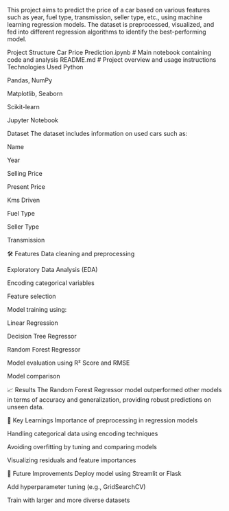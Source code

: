 This project aims to predict the price of a car based on various features such as year, fuel type, transmission, seller type, etc., using machine learning regression models. The dataset is preprocessed, visualized, and fed into different regression algorithms to identify the best-performing model.

 Project Structure
Car Price Prediction.ipynb   # Main notebook containing code and analysis
README.md                    # Project overview and usage instructions
 Technologies Used
Python

Pandas, NumPy

Matplotlib, Seaborn

Scikit-learn

Jupyter Notebook

 Dataset
The dataset includes information on used cars such as:

Name

Year

Selling Price

Present Price

Kms Driven

Fuel Type

Seller Type

Transmission


🛠 Features
Data cleaning and preprocessing

Exploratory Data Analysis (EDA)

Encoding categorical variables

Feature selection

Model training using:

Linear Regression

Decision Tree Regressor

Random Forest Regressor

Model evaluation using R² Score and RMSE

Model comparison

📈 Results
The Random Forest Regressor model outperformed other models in terms of accuracy and generalization, providing robust predictions on unseen data.

🧠 Key Learnings
Importance of preprocessing in regression models

Handling categorical data using encoding techniques

Avoiding overfitting by tuning and comparing models

Visualizing residuals and feature importances


📌 Future Improvements
Deploy model using Streamlit or Flask

Add hyperparameter tuning (e.g., GridSearchCV)

Train with larger and more diverse datasets









